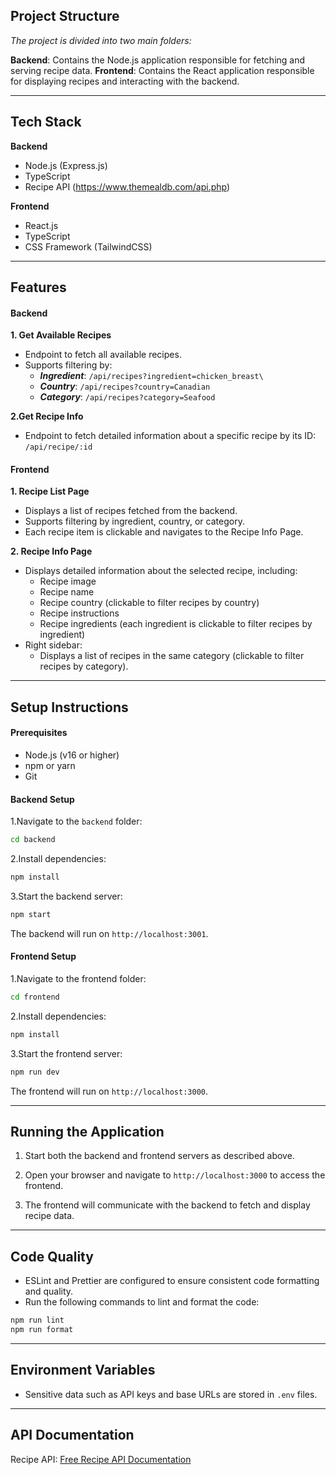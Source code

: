 ## Project Structure
_The project is divided into two main folders:_

**Backend**: Contains the Node.js application responsible for fetching and serving recipe data.
**Frontend**: Contains the React application responsible for displaying recipes and interacting with the backend.

---
## Tech Stack

**Backend**
 - Node.js (Express.js)
 - TypeScript
 - Recipe API (https://www.themealdb.com/api.php)

**Frontend**
 - React.js
 - TypeScript
 - CSS Framework (TailwindCSS)

---
## Features
#### Backend
**1. Get Available Recipes**
  - Endpoint to fetch all available recipes.
  - Supports filtering by:
      - ***Ingredient***: `/api/recipes?ingredient=chicken_breast\`
      - ***Country***: `/api/recipes?country=Canadian`
      - ***Category***: `/api/recipes?category=Seafood`

**2.Get Recipe Info**
  - Endpoint to fetch detailed information about a specific recipe by its ID: `/api/recipe/:id`

#### Frontend
**1. Recipe List Page**
  - Displays a list of recipes fetched from the backend.
  - Supports filtering by ingredient, country, or category.
  - Each recipe item is clickable and navigates to the Recipe Info Page.

**2. Recipe Info Page**
  - Displays detailed information about the selected recipe, including:
    - Recipe image
    - Recipe name
    - Recipe country (clickable to filter recipes by country)
    - Recipe instructions
    - Recipe ingredients (each ingredient is clickable to filter recipes by ingredient)
  - Right sidebar:
    - Displays a list of recipes in the same category (clickable to filter recipes by category).

---
## Setup Instructions
#### Prerequisites
  - Node.js (v16 or higher)
  - npm or yarn
  - Git

#### Backend Setup
1.Navigate to the `backend` folder:

```bash
cd backend
```
2.Install dependencies:

```bash
npm install
```
3.Start the backend server:

```bash
npm start
```
The backend will run on `http://localhost:3001`.

#### Frontend Setup
1.Navigate to the frontend folder:

```bash
cd frontend
```
2.Install dependencies:

```bash
npm install
```

3.Start the frontend server:

```bash
npm run dev
```
The frontend will run on `http://localhost:3000`.

---
## Running the Application
1. Start both the backend and frontend servers as described above.

2. Open your browser and navigate to `http://localhost:3000` to access the frontend.

3. The frontend will communicate with the backend to fetch and display recipe data.

---
## Code Quality

 - ESLint and Prettier are configured to ensure consistent code formatting and quality.
 - Run the following commands to lint and format the code:

```bash
npm run lint
npm run format
```

---
## Environment Variables
 - Sensitive data such as API keys and base URLs are stored in `.env` files.

---
## API Documentation
Recipe API: [Free Recipe API Documentation](https://www.themealdb.com/api.php)